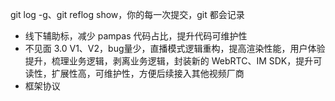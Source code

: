 git log -g、git reflog show，你的每一次提交，git 都会记录

- 线下辅助标，减少 pampas 代码占比，提升代码可维护性
- 不见面 3.0 V1、V2，bug量少，直播模式逻辑重构，提高渲染性能，用户体验提升，梳理业务逻辑，剥离业务逻辑，封装新的 WebRTC、IM SDK，提升可读性，扩展性高，可维护性，方便后续接入其他视频厂商
- 框架协议